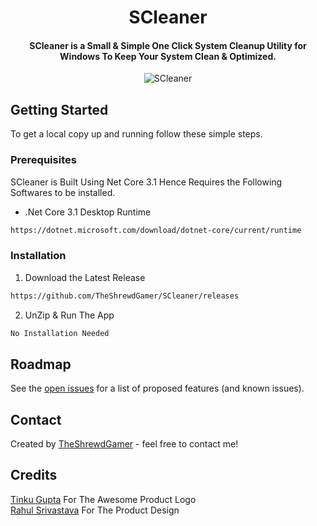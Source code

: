 <h1 align="center">SCleaner</h1>
<h4 align="center">SCleaner is a Small &amp; Simple One Click System Cleanup Utility for Windows To Keep Your System Clean &amp; Optimized.</h4>

<p align="center">
  <img src="https://theshrewdgamer.com/Img/SCleaner/SCleaner%20Lite%202.jpg" alt="SCleaner" />
</p>

## Getting Started
To get a local copy up and running follow these simple steps.

### Prerequisites

SCleaner is Built Using Net Core 3.1 Hence Requires the Following Softwares to be installed.
* .Net Core 3.1 Desktop Runtime
```sh
https://dotnet.microsoft.com/download/dotnet-core/current/runtime
```

### Installation

1. Download the Latest Release
```sh
https://github.com/TheShrewdGamer/SCleaner/releases
```
2. UnZip & Run The App
```sh
No Installation Needed
```

<!--
## Features
List of features ready and TODOs for future development
* Awesome feature 1
* Awesome feature 2

To-do list:
* Wow improvement to be done 1
* Wow improvement to be done 2
-->

## Roadmap
See the [open issues](https://github.com/TheShrewdGamer/SCleaner/issues) for a list of proposed features (and known issues).

## Contact
Created by [TheShrewdGamer](https://Facebook.com/TheShrewdGamer) - feel free to contact me!

## Credits
[Tinku Gupta](https://www.linkedin.com/in/tinku-gupta/) For The Awesome Product Logo
<br />
[Rahul Srivastava](https://www.linkedin.com/in/rahul1994) For The Product Design

